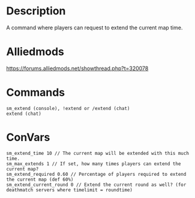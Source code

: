 # Description
A command where players can request to extend the current map time.

# Alliedmods
https://forums.alliedmods.net/showthread.php?t=320078

# Commands
```
sm_extend (console), !extend or /extend (chat)
extend (chat)
```

# ConVars
```
sm_extend_time 10 // The current map will be extended with this much time.
sm_max_extends 1 // If set, how many times players can extend the current map?
sm_extend_required 0.60 // Percentage of players required to extend the current map (def 60%)
sm_extend_current_round 0 // Extend the current round as well? (for deathmatch servers where timelimit = roundtime)
```
